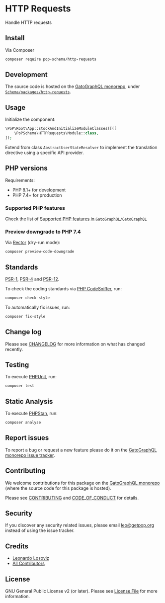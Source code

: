 # HTTP Requests

<!--
[![Build Status][ico-travis]][link-travis]
[![Quality Score][ico-code-quality]][link-code-quality]
[![Software License][ico-license]](LICENSE.md)
[![Latest Version on Packagist][ico-version]][link-packagist]
[![Coverage Status][ico-scrutinizer]][link-scrutinizer]
[![Total Downloads][ico-downloads]][link-downloads]
-->

Handle HTTP requests

## Install

Via Composer

``` bash
composer require pop-schema/http-requests
```

## Development

The source code is hosted on the [GatoGraphQL monorepo](https://github.com/GatoGraphQL/GatoGraphQL), under [`Schema/packages/http-requests`](https://github.com/GatoGraphQL/GatoGraphQL/tree/master/layers/Schema/packages/http-requests).

## Usage

Initialize the component:

``` php
\PoP\Root\App::stockAndInitializeModuleClasses([([
    \PoPSchema\HTTPRequests\Module::class,
]);
```

Extend from class `AbstractUserStateResolver` to implement the translation directive using a specific API provider.

## PHP versions

Requirements:

- PHP 8.1+ for development
- PHP 7.4+ for production

### Supported PHP features

Check the list of [Supported PHP features in `GatoGraphQL/GatoGraphQL`](https://github.com/GatoGraphQL/GatoGraphQL/blob/master/docs/supported-php-features.md)

### Preview downgrade to PHP 7.4

Via [Rector](https://github.com/rectorphp/rector) (dry-run mode):

```bash
composer preview-code-downgrade
```

## Standards

[PSR-1](https://www.php-fig.org/psr/psr-1), [PSR-4](https://www.php-fig.org/psr/psr-4) and [PSR-12](https://www.php-fig.org/psr/psr-12).

To check the coding standards via [PHP CodeSniffer](https://github.com/squizlabs/PHP_CodeSniffer), run:

``` bash
composer check-style
```

To automatically fix issues, run:

``` bash
composer fix-style
```

## Change log

Please see [CHANGELOG](CHANGELOG.md) for more information on what has changed recently.

## Testing

To execute [PHPUnit](https://phpunit.de/), run:

``` bash
composer test
```

## Static Analysis

To execute [PHPStan](https://github.com/phpstan/phpstan), run:

``` bash
composer analyse
```

## Report issues

To report a bug or request a new feature please do it on the [GatoGraphQL monorepo issue tracker](https://github.com/GatoGraphQL/GatoGraphQL/issues).

## Contributing

We welcome contributions for this package on the [GatoGraphQL monorepo](https://github.com/GatoGraphQL/GatoGraphQL) (where the source code for this package is hosted).

Please see [CONTRIBUTING](CONTRIBUTING.md) and [CODE_OF_CONDUCT](CODE_OF_CONDUCT.md) for details.

## Security

If you discover any security related issues, please email leo@getpop.org instead of using the issue tracker.

## Credits

- [Leonardo Losoviz][link-author]
- [All Contributors][link-contributors]

## License

GNU General Public License v2 (or later). Please see [License File](LICENSE.md) for more information.

[ico-version]: https://img.shields.io/packagist/v/pop-schema/http-requests.svg?style=flat-square
[ico-license]: https://img.shields.io/badge/license-GPLv2-brightgreen.svg?style=flat-square
[ico-travis]: https://img.shields.io/travis/pop-schema/http-requests/master.svg?style=flat-square
[ico-scrutinizer]: https://img.shields.io/scrutinizer/coverage/g/pop-schema/http-requests.svg?style=flat-square
[ico-code-quality]: https://img.shields.io/scrutinizer/g/pop-schema/http-requests.svg?style=flat-square
[ico-downloads]: https://img.shields.io/packagist/dt/pop-schema/http-requests.svg?style=flat-square

[link-packagist]: https://packagist.org/packages/pop-schema/http-requests
[link-travis]: https://travis-ci.org/pop-schema/http-requests
[link-scrutinizer]: https://scrutinizer-ci.com/g/pop-schema/http-requests/code-structure
[link-code-quality]: https://scrutinizer-ci.com/g/pop-schema/http-requests
[link-downloads]: https://packagist.org/packages/pop-schema/http-requests
[link-author]: https://github.com/leoloso
[link-contributors]: ../../../../../../contributors

